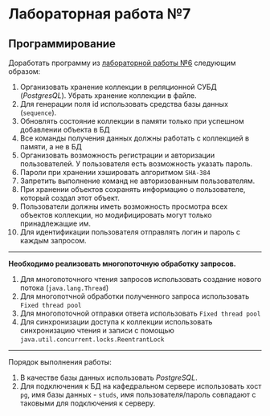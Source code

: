 # Лабораторная работа №7
## Программирование
Доработать программу из [лабораторной работы №6](https://github.com/Linuccia/Laba6) следующим образом:
1.	Организовать хранение коллекции в реляционной СУБД (*PostgresQL*). Убрать хранение коллекции в файле.
2.	Для генерации поля id использовать средства базы данных (`sequence`).
3.	Обновлять состояние коллекции в памяти только при успешном добавлении объекта в БД
4.	Все команды получения данных должны работать с коллекцией в памяти, а не в БД
5.	Организовать возможность регистрации и авторизации пользователей. У пользователя есть возможность указать пароль.
6.	Пароли при хранении хэшировать алгоритмом `SHA-384`
7.	Запретить выполнение команд не авторизованным пользователям.
8.	При хранении объектов сохранять информацию о пользователе, который создал этот объект.
9.	Пользователи должны иметь возможность просмотра всех объектов коллекции, но модифицировать могут только принадлежащие им.
10.	Для идентификации пользователя отправлять логин и пароль с каждым запросом.
***
**Необходимо реализовать многопоточную обработку запросов.**
1.	Для многопоточного чтения запросов использовать создание нового потока (`java.lang.Thread`)
2.	Для многопотчной обработки полученного запроса использовать `Fixed thread pool`
3.	Для многопоточной отправки ответа использовать `Fixed thread pool`
4.	Для синхронизации доступа к коллекции использовать синхронизацию чтения и записи с помощью `java.util.concurrent.locks.ReentrantLock`
***
Порядок выполнения работы:
1.	В качестве базы данных использовать *PostgreSQL*.
2.	Для подключения к БД на кафедральном сервере использовать хост `pg`, имя базы данных - `studs`, имя пользователя/пароль совпадают с таковыми для подключения к серверу.
